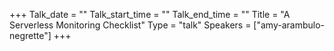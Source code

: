 +++
Talk_date = ""
Talk_start_time = ""
Talk_end_time = ""
Title = "A Serverless Monitoring Checklist"
Type = "talk"
Speakers = ["amy-arambulo-negrette"]
+++


